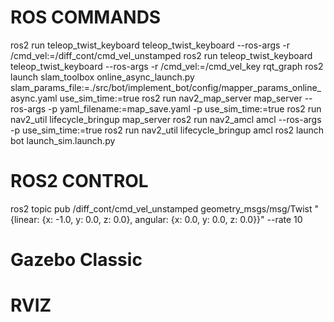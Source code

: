 # ROS COMMANDS
ros2 run teleop_twist_keyboard teleop_twist_keyboard --ros-args -r /cmd_vel:=/diff_cont/cmd_vel_unstamped
ros2 run teleop_twist_keyboard teleop_twist_keyboard --ros-args -r /cmd_vel:=/cmd_vel_key
rqt_graph
ros2 launch slam_toolbox online_async_launch.py slam_params_file:=./src/bot/implement_bot/config/mapper_params_online_async.yaml use_sim_time:=true
ros2 run nav2_map_server map_server --ros-args -p yaml_filename:=map_save.yaml -p use_sim_time:=true
ros2 run nav2_util lifecycle_bringup map_server
ros2 run nav2_amcl amcl --ros-args -p use_sim_time:=true
ros2 run nav2_util lifecycle_bringup amcl
ros2 launch bot launch_sim.launch.py

# ROS2 CONTROL
ros2 topic pub /diff_cont/cmd_vel_unstamped geometry_msgs/msg/Twist "{linear: {x: -1.0, y: 0.0, z: 0.0}, angular: {x: 0.0, y: 0.0, z: 0.0}}" --rate 10

# Gazebo Classic

# RVIZ

